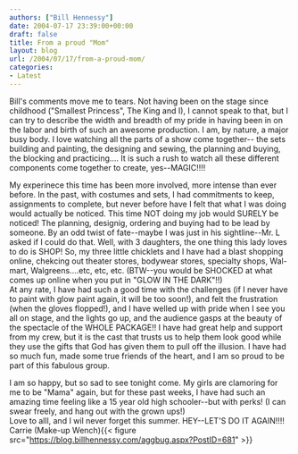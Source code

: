 ```yaml
---
authors: ["Bill Hennessy"]
date: 2004-07-17 23:39:00+00:00
draft: false
title: From a proud "Mom"
layout: blog
url: /2004/07/17/from-a-proud-mom/
categories:
- Latest
---
```


Bill's comments move me to tears. Not having been on the stage since childhood ("Smallest Princess", The King and I), I cannot speak to that, but I can try to describe the width and breadth of my pride in having been in on the labor and birth of such an awesome production.  I am, by nature, a major busy body. I love watching all the parts of  a show come together-- the sets building and painting, the designing and sewing, the planning and buying, the blocking and practicing.... It is such a rush to watch all these different components come together to create, yes--MAGIC!!!!    
  
My experinece this time has been more involved, more intense than ever before. In the past, with costumes and sets, I had commitments to keep, assignments to complete, but never before have I felt that what I was doing would actually be noticed.  This time NOT doing my job would SURELY be noticed!  The planning, designig, ordering and buying had to be lead by someone. By an odd twist of fate--maybe I was just in his sightline--Mr. L asked if I could do that.  Well, with 3 daughters, the one thing this lady loves to do is SHOP! So, my three little chicklets and I have had a blast shopping online, chekcing out theater stores, bodywear stores, specialty shops, Wal-mart, Walgreens....etc, etc, etc. (BTW--you would be SHOCKED at what comes up online when you put in "GLOW IN THE DARK"!!)  
At any rate, I have had such a good time with the challenges (if I never have to paint with glow paint again, it will be too soon!), and felt the frustration (when the gloves flopped!), and I have welled up with pride when I see you all on stage, and the lights go up, and the audience gasps at the beauty of the spectacle of the WHOLE PACKAGE!!  I have had great help and support from my crew, but it is the cast that trusts us to help them look good while they use the gifts that God has given them to pull off the illusion.  I have had so much fun, made some true friends of the heart, and I am so proud to be part of this fabulous group.  
  
I am so happy, but so sad to see tonight come.  My girls are clamoring for me to be "Mama" again, but for these past weeks, I have had such an amazing time feeling like a 15 year old high schooler--but with perks! (I can swear freely, and hang out with the grown ups!)  
Love to alll, and I wil never forget this summer. HEY--LET'S DO IT AGAIN!!!!  
Carrie (Make-up Wench){{< figure src="https://blog.billhennessy.com/aggbug.aspx?PostID=681" >}}

